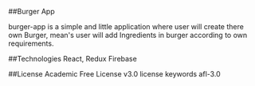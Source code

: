 ##Burger App

burger-app is a simple and little application where user will create there own Burger, mean's user will add Ingredients in burger according to own requirements.

##Technologies
React, Redux Firebase

##License
Academic Free License v3.0 license keywords afl-3.0
